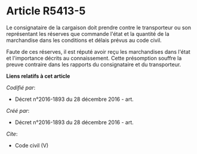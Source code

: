 # Article R5413-5

Le consignataire de la cargaison doit prendre contre le transporteur ou son représentant les réserves que commande l'état et
la quantité de la marchandise dans les conditions et délais prévus au code civil.

Faute de ces réserves, il est réputé avoir reçu les marchandises dans l'état et l'importance décrits au connaissement. Cette
présomption souffre la preuve contraire dans les rapports du consignataire et du transporteur.

**Liens relatifs à cet article**

_Codifié par_:

  - Décret n°2016-1893 du 28 décembre 2016 - art.

_Créé par_:

  - Décret n°2016-1893 du 28 décembre 2016 - art.

_Cite_:

  - Code civil (V)
